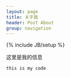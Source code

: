 ```yaml
---
layout: page
title: 关于我
header: Post About
group: navigation
---
```

{% include JB/setup %}

这里是我的信息

    this is my code
